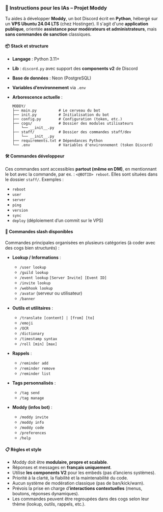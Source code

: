 ### 📄 Instructions pour les IAs – Projet Moddy

Tu aides à développer **Moddy**, un bot Discord écrit en **Python**, hébergé sur un **VPS Ubuntu 24.04 LTS** (chez Hostinger). Il s'agit d'une **application publique**, orientée **assistance pour modérateurs et administrateurs**, mais **sans commandes de sanction** classiques.

#### 📦 Stack et structure

* **Langage** : Python 3.11+
* **Lib** : `discord.py` avec support des **components v2** de Discord
* **Base de données** : Neon (PostgreSQL)
* **Variables d’environnement** via `.env`
* **Arborescence actuelle** :

  ```
  MODDY/
  ├── main.py          # Le cerveau du bot
  ├── init.py          # Initialisation du bot
  ├── config.py        # Configuration (token, etc.)
  ├── cogs/            # Dossier des modules utilisateurs
  │   └── __init__.py
  ├── staff/           # Dossier des commandes staff/dev
  │   └── __init__.py
  ├── requirements.txt # Dépendances Python
  └── .env             # Variables d'environnement (token Discord)
  ```

#### 🛠️ Commandes développeur

Ces commandes sont accessibles **partout (même en DM)**, en mentionnant le bot avec la commande, par ex. : `<@BOTID> reboot`. Elles sont situées dans le dossier `staff/`. Exemples :

* `reboot`
* `user`
* `server`
* `ping`
* `version`
* `sync`
* `deploy` (déploiement d’un commit sur le VPS)

#### 🎯 Commandes slash disponibles

Commandes principales organisées en plusieurs catégories (à coder avec des cogs bien structurés) :

* **Lookup / Informations** :

  * `/user lookup`
  * `/guild lookup`
  * `/event lookup` `[Server Invite] [Event ID]`
  * `/invite lookup`
  * `/webhook lookup`
  * `/avatar` (serveur ou utilisateur)
  * `/banner`

* **Outils et utilitaires** :

  * `/translate [content] | [from] [to]`
  * `/emoji`
  * `/OCR`
  * `/dictionary`
  * `/timestamp syntax`
  * `/roll [min] [max]`

* **Rappels** :

  * `/reminder add`
  * `/reminder remove`
  * `/reminder list`

* **Tags personnalisés** :

  * `/tag send`
  * `/tag manage`

* **Moddy (infos bot)** :

  * `/moddy invite`
  * `/moddy info`
  * `/moddy code`
  * `/preferences`
  * `/help`

#### 📋 Règles et style

* Moddy doit être **modulaire, propre et scalable**.
* Réponses et messages en **français uniquement**.
* Utilise **les components V2** pour les embeds (pas d’anciens systèmes).
* Priorité à la clarté, la fiabilité et la maintenabilité du code.
* Aucun système de modération classique (pas de ban/kick/warn).
* Prévois la prise en charge d’**interactions contextuelles** (menus, boutons, réponses dynamiques).
* Les commandes peuvent être regroupées dans des cogs selon leur thème (lookup, outils, rappels, etc.).


